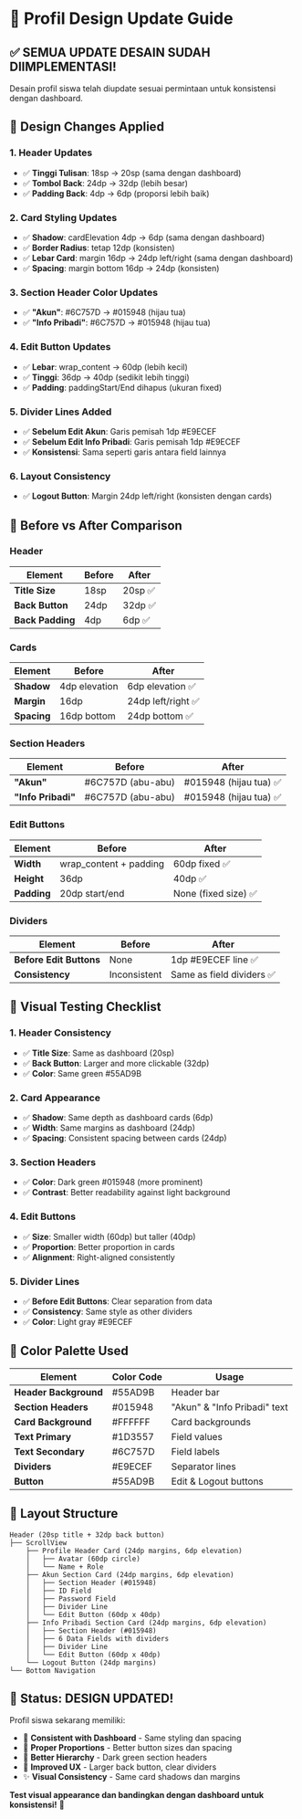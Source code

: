 # 🎨 Profil Design Update Guide

## ✅ SEMUA UPDATE DESAIN SUDAH DIIMPLEMENTASI!

Desain profil siswa telah diupdate sesuai permintaan untuk konsistensi dengan dashboard.

## 🎨 Design Changes Applied

### **1. Header Updates**
- ✅ **Tinggi Tulisan**: 18sp → 20sp (sama dengan dashboard)
- ✅ **Tombol Back**: 24dp → 32dp (lebih besar)
- ✅ **Padding Back**: 4dp → 6dp (proporsi lebih baik)

### **2. Card Styling Updates**
- ✅ **Shadow**: cardElevation 4dp → 6dp (sama dengan dashboard)
- ✅ **Border Radius**: tetap 12dp (konsisten)
- ✅ **Lebar Card**: margin 16dp → 24dp left/right (sama dengan dashboard)
- ✅ **Spacing**: margin bottom 16dp → 24dp (konsisten)

### **3. Section Header Color Updates**
- ✅ **"Akun"**: #6C757D → #015948 (hijau tua)
- ✅ **"Info Pribadi"**: #6C757D → #015948 (hijau tua)

### **4. Edit Button Updates**
- ✅ **Lebar**: wrap_content → 60dp (lebih kecil)
- ✅ **Tinggi**: 36dp → 40dp (sedikit lebih tinggi)
- ✅ **Padding**: paddingStart/End dihapus (ukuran fixed)

### **5. Divider Lines Added**
- ✅ **Sebelum Edit Akun**: Garis pemisah 1dp #E9ECEF
- ✅ **Sebelum Edit Info Pribadi**: Garis pemisah 1dp #E9ECEF
- ✅ **Konsistensi**: Sama seperti garis antara field lainnya

### **6. Layout Consistency**
- ✅ **Logout Button**: Margin 24dp left/right (konsisten dengan cards)

## 🎯 Before vs After Comparison

### **Header**
| Element | Before | After |
|---------|--------|-------|
| **Title Size** | 18sp | 20sp ✅ |
| **Back Button** | 24dp | 32dp ✅ |
| **Back Padding** | 4dp | 6dp ✅ |

### **Cards**
| Element | Before | After |
|---------|--------|-------|
| **Shadow** | 4dp elevation | 6dp elevation ✅ |
| **Margin** | 16dp | 24dp left/right ✅ |
| **Spacing** | 16dp bottom | 24dp bottom ✅ |

### **Section Headers**
| Element | Before | After |
|---------|--------|-------|
| **"Akun"** | #6C757D (abu-abu) | #015948 (hijau tua) ✅ |
| **"Info Pribadi"** | #6C757D (abu-abu) | #015948 (hijau tua) ✅ |

### **Edit Buttons**
| Element | Before | After |
|---------|--------|-------|
| **Width** | wrap_content + padding | 60dp fixed ✅ |
| **Height** | 36dp | 40dp ✅ |
| **Padding** | 20dp start/end | None (fixed size) ✅ |

### **Dividers**
| Element | Before | After |
|---------|--------|-------|
| **Before Edit Buttons** | None | 1dp #E9ECEF line ✅ |
| **Consistency** | Inconsistent | Same as field dividers ✅ |

## 🧪 Visual Testing Checklist

### **1. Header Consistency**
- ✅ **Title Size**: Same as dashboard (20sp)
- ✅ **Back Button**: Larger and more clickable (32dp)
- ✅ **Color**: Same green #55AD9B

### **2. Card Appearance**
- ✅ **Shadow**: Same depth as dashboard cards (6dp)
- ✅ **Width**: Same margins as dashboard (24dp)
- ✅ **Spacing**: Consistent spacing between cards (24dp)

### **3. Section Headers**
- ✅ **Color**: Dark green #015948 (more prominent)
- ✅ **Contrast**: Better readability against light background

### **4. Edit Buttons**
- ✅ **Size**: Smaller width (60dp) but taller (40dp)
- ✅ **Proportion**: Better proportion in cards
- ✅ **Alignment**: Right-aligned consistently

### **5. Divider Lines**
- ✅ **Before Edit Buttons**: Clear separation from data
- ✅ **Consistency**: Same style as other dividers
- ✅ **Color**: Light gray #E9ECEF

## 🎨 Color Palette Used

| Element | Color Code | Usage |
|---------|------------|-------|
| **Header Background** | #55AD9B | Header bar |
| **Section Headers** | #015948 | "Akun" & "Info Pribadi" text |
| **Card Background** | #FFFFFF | Card backgrounds |
| **Text Primary** | #1D3557 | Field values |
| **Text Secondary** | #6C757D | Field labels |
| **Dividers** | #E9ECEF | Separator lines |
| **Button** | #55AD9B | Edit & Logout buttons |

## 🎯 Layout Structure

```
Header (20sp title + 32dp back button)
├── ScrollView
    ├── Profile Header Card (24dp margins, 6dp elevation)
    │   ├── Avatar (60dp circle)
    │   └── Name + Role
    ├── Akun Section Card (24dp margins, 6dp elevation)
    │   ├── Section Header (#015948)
    │   ├── ID Field
    │   ├── Password Field
    │   ├── Divider Line
    │   └── Edit Button (60dp x 40dp)
    ├── Info Pribadi Section Card (24dp margins, 6dp elevation)
    │   ├── Section Header (#015948)
    │   ├── 6 Data Fields with dividers
    │   ├── Divider Line
    │   └── Edit Button (60dp x 40dp)
    └── Logout Button (24dp margins)
└── Bottom Navigation
```

## 🎉 Status: DESIGN UPDATED!

Profil siswa sekarang memiliki:
- 🎨 **Consistent with Dashboard** - Same styling dan spacing
- 📏 **Proper Proportions** - Better button sizes dan spacing
- 🎯 **Better Hierarchy** - Dark green section headers
- 📱 **Improved UX** - Larger back button, clear dividers
- ✨ **Visual Consistency** - Same card shadows dan margins

**Test visual appearance dan bandingkan dengan dashboard untuk konsistensi!** 🎨
